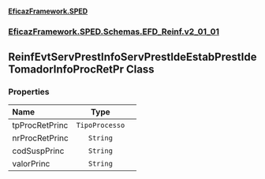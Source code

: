 #### [EficazFramework.SPED](EficazFrameworkSPED.md 'EficazFramework SPED')
### [EficazFramework.SPED.Schemas.EFD_Reinf.v2_01_01](EficazFramework.SPED.Schemas.EFD_Reinf.v2_01_01.md 'EficazFramework.SPED.Schemas.EFD_Reinf.v2_01_01')

## ReinfEvtServPrestInfoServPrestIdeEstabPrestIdeTomadorInfoProcRetPr Class
### Properties

| Name | Type | |
| :--- | :---: | :--- |
| tpProcRetPrinc | `TipoProcesso` |  |
| nrProcRetPrinc | `String` |  |
| codSuspPrinc | `String` |  |
| valorPrinc | `String` |  |
